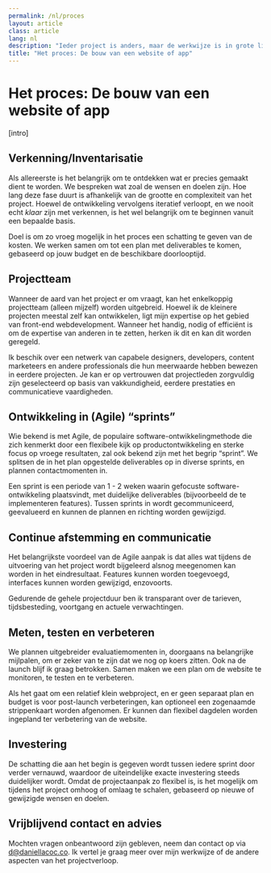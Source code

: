 ```yaml
---
permalink: /nl/proces
layout: article
class: article
lang: nl
description: "Ieder project is anders, maar de werkwijze is in grote lijnen hetzelfde."
title: "Het proces: De bouw van een website of app"
---
```


# Het proces: De bouw van een website of app

[intro]

## Verkenning/Inventarisatie

Als allereerste is het belangrijk om te ontdekken wat er precies gemaakt dient te worden. We bespreken wat zoal de wensen en doelen zijn. Hoe lang deze fase duurt is afhankelijk van de grootte en complexiteit van het project. Hoewel de ontwikkeling vervolgens iteratief verloopt, en we nooit echt *klaar* zijn met verkennen, is het wel belangrijk om te beginnen vanuit een bepaalde basis.

Doel is om zo vroeg mogelijk in het proces een schatting te geven van de kosten. We werken samen om tot een plan met deliverables te komen, gebaseerd op jouw budget en de beschikbare doorlooptijd.

## Projectteam

Wanneer de aard van het project er om vraagt, kan het enkelkoppig projectteam (alleen mijzelf) worden uitgebreid. Hoewel ik de kleinere projecten meestal zelf kan ontwikkelen, ligt mijn expertise op het gebied van front-end webdevelopment. Wanneer het handig, nodig of efficiënt is om de expertise van anderen in te zetten, herken ik dit en kan dit worden geregeld.

Ik beschik over een netwerk van capabele designers, developers, content marketeers en andere professionals die hun meerwaarde hebben bewezen in eerdere projecten. Je kan er op vertrouwen dat projectleden zorgvuldig zijn geselecteerd op basis van vakkundigheid, eerdere prestaties en communicatieve vaardigheden.

## Ontwikkeling in (Agile) “sprints”

Wie bekend is met Agile, de populaire software-ontwikkelingmethode die zich kenmerkt door een flexibele kijk op productontwikkeling en sterke focus op vroege resultaten, zal ook bekend zijn met het begrip “sprint”. We splitsen de in het plan opgestelde deliverables op in diverse sprints, en plannen contactmomenten in.

Een sprint is een periode van 1 - 2 weken waarin gefocuste software-ontwikkeling plaatsvindt, met duidelijke deliverables (bijvoorbeeld de te implementeren features). Tussen sprints in wordt gecommuniceerd, geevalueerd en kunnen de plannen en richting worden gewijzigd.

## Continue afstemming en communicatie

Het belangrijkste voordeel van de Agile aanpak is dat alles wat tijdens de uitvoering van het project wordt bijgeleerd alsnog meegenomen kan worden in het eindresultaat. Features kunnen worden toegevoegd, interfaces kunnen worden gewijzigd, enzovoorts.

Gedurende de gehele projectduur ben ik transparant over de tarieven, tijdsbesteding, voortgang en actuele verwachtingen.

## Meten, testen en verbeteren

We plannen uitgebreider evaluatiemomenten in, doorgaans na belangrijke mijlpalen, om er zeker van te zijn dat we nog op koers zitten. Ook na de launch blijf ik graag betrokken. Samen maken we een plan om de website te monitoren, te testen en te verbeteren.

Als het gaat om een relatief klein webproject, en er geen separaat plan en budget is voor post-launch verbeteringen, kan optioneel een zogenaamde strippenkaart worden afgenomen. Er kunnen dan flexibel dagdelen worden ingepland ter verbetering van de website.

## Investering
De schatting die aan het begin is gegeven wordt tussen iedere sprint door verder vernauwd, waardoor de uiteindelijke exacte investering steeds duidelijker wordt. Omdat de projectaanpak zo flexibel is, is het mogelijk om tijdens het project omhoog of omlaag te schalen, gebaseerd op nieuwe of gewijzigde wensen en doelen.

## Vrijblijvend contact en advies
Mochten vragen onbeantwoord zijn gebleven, neem dan contact op via [d@daniellacoc.co](mailto:d@daniellacoc.co). Ik vertel je graag meer over mijn werkwijze of de andere aspecten van het projectverloop.
